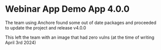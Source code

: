 # Webinar App Demo App 4.0.0

The team using Anchore found some out of date packages and proceeded to update the project and release v4.0.0

This left the team with an image that had zero vulns (at the time of writing April 3rd 2024)